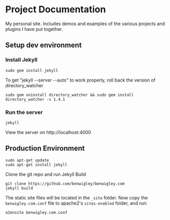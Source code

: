 Project Documentation
=====================

My personal site. Includes demos and examples of the various projects and plugins I have put together.


## Setup dev environment

### Install Jekyll

	sudo gem install jekyll

To get "jekyll --server --auto" to work properly, roll back the version of directory_watcher

	sudo gem uninstall directory_watcher && sudo gem install directory_watcher -v 1.4.1

### Run the server

	jekyll

View the server on http://localhost:4000


## Production Environment

	sudo apt-get update
	sudo apt-get install jekyll

Clone the git repo and run Jekyll Build

	git clone https://github.com/benwigley/benwigley.com
	jekyll build

The static site files will be located in the `_site` folder.
Now copy the `benwigley.com.conf` file to apache2's `sites-enabled` folder, and run:

	a2ensite benwigley.com.conf
